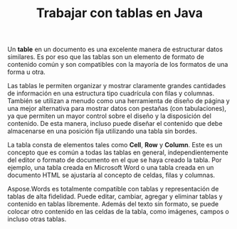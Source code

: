 ﻿---
title: Trabajar con tablas en Java
second_title: Aspose.Words por Java
articleTitle: Trabajar con Tablas
linktitle: Trabajar con Tablas
description: "Cómo trabajar con tablas en Java. Introducción a los conceptos de nodos de tabla en Aspose.Words para Java."
type: docs
weight: 190
url: /es/java/working-with-tables/
timestamp: 2024-01-27-14-07-04
---

Un **table** en un documento es una excelente manera de estructurar datos similares. Es por eso que las tablas son un elemento de formato de contenido común y son compatibles con la mayoría de los formatos de una forma u otra.

Las tablas le permiten organizar y mostrar claramente grandes cantidades de información en una estructura tipo cuadrícula con filas y columnas. También se utilizan a menudo como una herramienta de diseño de página y una mejor alternativa para mostrar datos con pestañas (con tabulaciones), ya que permiten un mayor control sobre el diseño y la disposición del contenido. De esta manera, incluso puede diseñar el contenido que debe almacenarse en una posición fija utilizando una tabla sin bordes.

La tabla consta de elementos tales como **Cell**, **Row** y **Column**. Este es un concepto que es común a todas las tablas en general, independientemente del editor o formato de documento en el que se haya creado la tabla. Por ejemplo, una tabla creada en Microsoft Word o una tabla creada en un documento HTML se ajustaría al concepto de celdas, filas y columnas.

Aspose.Words es totalmente compatible con tablas y representación de tablas de alta fidelidad. Puede editar, cambiar, agregar y eliminar tablas y contenido en tablas libremente. Además del texto sin formato, se puede colocar otro contenido en las celdas de la tabla, como imágenes, campos o incluso otras tablas.
